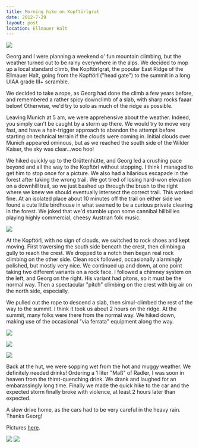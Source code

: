 ```yaml
---
title: Morning hike on Kopftörlgrat
date: 2012-7-29
layout: post
location: Ellmauer Halt
---
```


[![](http://farm9.static.flickr.com/8145/7667828808_700aee7635.jpg)](http://www.flickr.com/photos/ripsawridge/7667828808/)
  
Georg and I were planning a weekend o' fun mountain climbing, but
the weather turned out to be rainy everywhere in the alps. We decided to
mop up a local standard climb, the Kopftörlgrat, the popular East Ridge
of the Ellmauer Halt, going from the Kopftörl ("head gate") to the summit
in a long UIAA grade III+ scramble.
  
  
We decided to take a rope, as Georg had done the climb a few years before,
and remembered a rather spicy downclimb of a slab, with sharp rocks faaar
below! Otherwise, we'd try to solo as much of the ridge as possible.
  
  
Leaving Munich at 5 am, we were apprehensive about the weather. Indeed,
you simply can't be caught by a storm up there. We would try to move very
fast, and have a hair-trigger approach to abandon the attempt before starting
on technical terrain if the clouds were coming in. Initial clouds over
Munich appeared ominous, but as we reached the south side of the Wilder
Kaiser, the sky was clear...woo hoo!
  
  
  
We hiked quickly up to the Grüttenhütte, and Georg led a crushing pace
beyond and all the way to the Kopftörl without stopping. I think I managed
to get him to stop once for a picture. We also had a hilarious escapade
in the forest after taking the wrong trail. We got tired of losing hard-won
elevation on a downhill trail, so we just bashed up through the brush to
the right where we knew we should eventually intersect the correct trail.
This worked fine. At an isolated place about 10 minutes off the trail on
either side we found a cute little birdhouse in what seemed to be a curious
private clearing in the forest. We joked that we'd stumble upon some cannibal
hillbillies playing highly commercial, cheesy Austrian folk music.
  
  
  
[![](http://farm9.static.flickr.com/8166/7667833258_118f7715a1.jpg)](http://www.flickr.com/photos/ripsawridge/7667833258/)
  
  
At the Kopftörl, with no sign of clouds, we switched to rock shoes
and kept moving. First traversing the south side beneath the crest, then
climbing a gully to reach the crest. We dropped to a notch then began real
rock climbing on the other side. Clean rock followed, occasionally alarmingly
polished, but mostly very nice. We continued up and down, at one point
taking two different variants on a rock face. I followed a chimney system
on the left, and Georg on the right. His variant had pitons, so it must
be the normal way. Then a spectacular "pitch" climbing on the crest with
big air on the north side, especially.
  
  
We pulled out the rope to descend a slab, then simul-climbed the rest
of the way to the summit. I think it took us about 2 hours on the ridge.
At the summit, many folks were there from the normal way. We hiked down,
making use of the occasional "via ferrata" equipment along the way.
  
  
[![](http://farm8.static.flickr.com/7252/7667835594_5a86e4ec89.jpg)](http://www.flickr.com/photos/ripsawridge/7667835594/)
  
[![](http://farm8.static.flickr.com/7110/7667836942_0b2a0f158a.jpg)](http://www.flickr.com/photos/ripsawridge/7667836942/)
  
[![](http://farm8.static.flickr.com/7122/7667841858_4441fbcd8b.jpg)](http://www.flickr.com/photos/ripsawridge/7667841858/)
  
  
Back at the hut, we were sopping wet from the hot and muggy weather. We
definitely needed drinks! Ordering a 1 liter "Maß" of Radler, I was soon
in heaven from the thirst-quenching drink. We drank and laughed for an
embarassingly long time. Finally we made the quick hike to the car and
the expected storm finally broke with violence, at least 2 hours later
than expected.
  
  
A slow drive home, as the cars had to be very careful in the heavy rain.
Thanks Georg!
  
  
Pictures [here](http://www.flickr.com/photos/ripsawridge/sets/72157630801539848).
  
  
[![](http://farm8.static.flickr.com/7274/7667843262_cec5fd79d6.jpg)](http://www.flickr.com/photos/ripsawridge/7667843262/)
[![](http://farm8.static.flickr.com/7116/7667845488_251a55012d.jpg)
](http://www.flickr.com/photos/ripsawridge/7667845488/)
